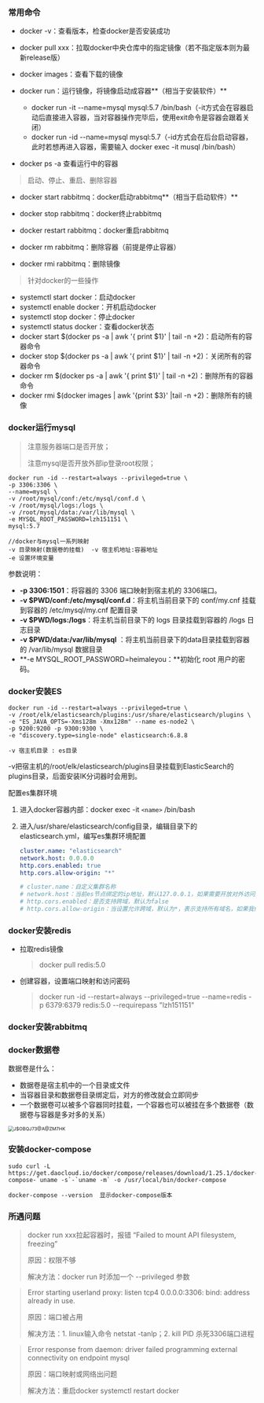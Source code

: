 ### 常用命令

- docker -v：查看版本，检查docker是否安装成功

- docker pull xxx：拉取docker中央仓库中的指定镜像（若不指定版本则为最新release版）

- docker images：查看下载的镜像

- docker run：运行镜像，将镜像启动成容器**（相当于安装软件）**
  - docker run -it --name=mysql mysql:5.7 /bin/bash（-it方式会在容器启动后直接进入容器，当对容器操作完毕后，使用exit命令是容器会跟着关闭）
  - docker run -id --name=mysql mysql:5.7（-id方式会在后台启动容器，此时若想再进入容器，需要输入 docker exec -it musql /bin/bash）
- docker ps -a 查看运行中的容器

> 启动、停止、重启、删除容器

- docker start rabbitmq：docker启动rabbitmq**（相当于启动软件）**
- docker stop rabbitmq：docker终止rabbitmq
- docker restart rabbitmq：docker重启rabbitmq

- docker rm rabbitmq：删除容器（前提是停止容器）
- docker rmi rabbitmq：删除镜像

> 针对docker的一些操作

- systemctl start docker：启动docker
- systemctl enable docker：开机启动docker
- systemctl stop docker：停止docker
- systemctl status docker：查看docker状态
- docker start $(docker ps -a | awk '{ print $1}' | tail -n +2)：启动所有的容器命令
- docker stop $(docker ps -a | awk '{ print $1}' | tail -n +2)：关闭所有的容器命令
- docker rm $(docker ps -a | awk '{ print $1}' | tail -n +2)：删除所有的容器命令
- docker rmi $(docker images | awk '{print $3}' |tail -n +2)：删除所有的镜像



### docker运行mysql

> 注意服务器端口是否开放；
>
> 注意mysql是否开放外部ip登录root权限；

~~~ shell
docker run -id --restart=always --privileged=true \
-p 3306:3306 \
--name=mysql \
-v /root/mysql/conf:/etc/mysql/conf.d \
-v /root/mysql/logs:/logs \
-v /root/mysql/data:/var/lib/mysql \
-e MYSQL_ROOT_PASSWORD=lzh151151 \
mysql:5.7

//docker与mysql一系列映射
-v 目录映射(数据卷的挂载)  -v 宿主机地址:容器地址
-e 设置环境变量
~~~

参数说明：

- **-p 3306:1501**：将容器的 3306 端口映射到宿主机的 3306端口。
- **-v $PWD/conf:/etc/mysql/conf.d**：将主机当前目录下的 conf/my.cnf 挂载到容器的 /etc/mysql/my.cnf 配置目录
- **-v $PWD/logs:/logs**：将主机当前目录下的 logs 目录挂载到容器的 /logs 日志目录
- **-v $PWD/data:/var/lib/mysql** ：将主机当前目录下的data目录挂载到容器的 /var/lib/mysql 数据目录
- **-e MYSQL_ROOT_PASSWORD=heimaleyou：**初始化 root 用户的密码。 



### docker安装ES

~~~ shell
docker run -id --restart=always --privileged=true \
-v /root/elk/elasticsearch/plugins:/usr/share/elasticsearch/plugins \
-e "ES_JAVA_OPTS=-Xms128m -Xmx128m" --name es-node2 \
-p 9200:9200 -p 9300:9300 \
-e "discovery.type=single-node" elasticsearch:6.8.8

-v 宿主机目录 : es目录
~~~

-v把宿主机的/root/elk/elasticsearch/plugins目录挂载到ElasticSearch的plugins目录，后面安装IK分词器时会用到。

配置es集群环境

1. 进入docker容器内部：docker exec -it `<name>` /bin/bash

2. 进入/usr/share/elasticsearch/config目录，编辑目录下的elasticsearch.yml，编写es集群环境配置

   ~~~ yml
   cluster.name: "elasticsearch"   
   network.host: 0.0.0.0
   http.cors.enabled: true
   http.cors.allow-origin: "*"
   
   # cluster.name：自定义集群名称
   # network.host：当前es节点绑定的ip地址，默认127.0.0.1，如果需要开放对外访问这个属性必须设置。
   # http.cors.enabled：是否支持跨域，默认为false
   # http.cors.allow-origin：当设置允许跨域，默认为*，表示支持所有域名，如果我们只是允许某些网站能访问，那么可以使用正则表达式
   ~~~



### docker安装redis

- 拉取redis镜像

  > docker pull redis:5.0

- 创建容器，设置端口映射和访问密码

  	>docker run -id --restart=always --privileged=true --name=redis -p 6379:6379 redis:5.0 --requirepass "lzh151151"



### docker安装rabbitmq





### docker数据卷

数据卷是什么：

- 数据卷是宿主机中的一个目录或文件
- 当容器目录和数据卷目录绑定后，对方的修改就会立即同步
- 一个数据卷可以被多个容器同时挂载，一个容器也可以被挂在多个数据卷（数据卷与容器是多对多的关系）

<img src="E:\Study\Mynotes\MyNotes\img\J$OBQJ73@A@ZM7HK.png" alt="J$OBQJ73@A@ZM7HK" style="zoom:67%;" />





### 安装docker-compose

~~~ shell
sudo curl -L https://get.daocloud.io/docker/compose/releases/download/1.25.1/docker-compose-`uname -s`-`uname -m` -o /usr/local/bin/docker-compose

docker-compose --version  显示docker-compose版本
~~~





### 所遇问题

> docker run xxx拉起容器时，报错 “Failed to mount API filesystem, freezing” 
>
> 原因：权限不够
>
> 解决方法：docker run 时添加一个 --privileged 参数



> Error starting userland proxy: listen tcp4 0.0.0.0:3306: bind: address already in use.
>
> 原因：端口被占用
>
> 解决方法：1. linux输入命令 netstat -tanlp；2. kill PID 杀死3306端口进程



> Error response from daemon: driver failed programming external connectivity on endpoint mysql
>
> 原因：端口映射或网络出问题
>
> 解决方法：重启docker    systemctl restart docker 



